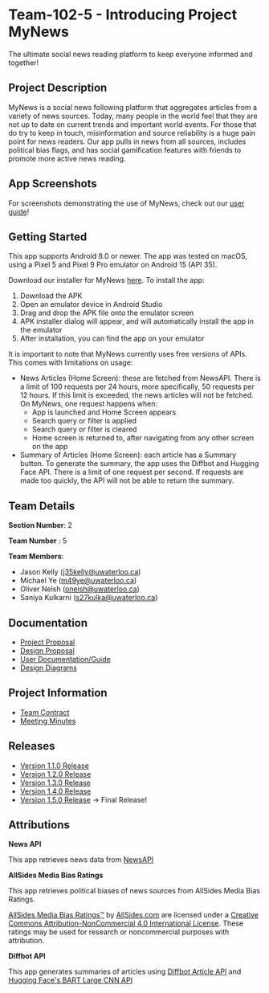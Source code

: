 # Team-102-5 - Introducing Project MyNews

The ultimate social news reading platform to keep everyone informed and together!


## Project Description
MyNews is a social news following platform that aggregates articles from a variety of news sources.
Today, many people in the world feel that they are not up to date on current trends and important world events. For those that do try to keep in touch, misinformation and source reliability is a huge pain point for news readers.
Our app pulls in news from all sources, includes political bias flags, and has social gamification features with friends to promote more active news reading.


## App Screenshots
For screenshots demonstrating the use of MyNews, check out our [user guide](https://git.uwaterloo.ca/m49ye/team-102-5/-/wikis/User-Guide)!


## Getting Started

This app supports Android 8.0 or newer. The app was tested on macOS, using a Pixel 5 and Pixel 9 Pro emulator on Android 15 (API 35).


Download our installer for MyNews [here](https://git.uwaterloo.ca/m49ye/team-102-5/-/blob/main/project/releases/MyNews-Version-1-0-5.apk?ref_type=heads).
To install the app: 
1. Download the APK
2. Open an emulator device in Android Studio
3. Drag and drop the APK file onto the emulator screen
4. APK installer dialog will appear, and will automatically install the app in the emulator
5. After installation, you can find the app on your emulator


It is important to note that MyNews currently uses free versions of APIs. This comes with limitations on usage:
- News Articles (Home Screen): these are fetched from NewsAPI. There is a limit of 100 requests per 24 hours, more specifically, 50 requests per 12 hours. If this limit is exceeded, the news articles will not be fetched. On MyNews, one request happens when: 
  - App is launched and Home Screen appears
  - Search query or filter is applied
  - Search query or filter is cleared
  - Home screen is returned to, after navigating from any other
    screen on the app
- Summary of Articles (Home Screen): each article has a Summary button. To generate the summary, the app uses the Diffbot and Hugging Face API. There is a limit of one request per second. If requests are made too quickly, the API will not be able to return the summary.


## Team Details

**Section Number**: 2

**Team Number** : 5

**Team Members**:
* Jason Kelly (j35kelly@uwaterloo.ca)
* Michael Ye (m49ye@uwaterloo.ca)
* Oliver Neish (oneish@uwaterloo.ca)
* Saniya Kulkarni (s27kulka@uwaterloo.ca)


## Documentation
* [Project Proposal](https://git.uwaterloo.ca/m49ye/team-102-5/-/wikis/Project-Proposal)
* [Design Proposal](https://git.uwaterloo.ca/m49ye/team-102-5/-/wikis/Design-Proposal)
* [User Documentation/Guide](https://git.uwaterloo.ca/m49ye/team-102-5/-/wikis/User-Guide)
* [Design Diagrams](https://git.uwaterloo.ca/m49ye/team-102-5/-/wikis/Design-Diagrams)


## Project Information
* [Team Contract](https://git.uwaterloo.ca/m49ye/team-102-5/-/wikis/home)
* [Meeting Minutes](https://git.uwaterloo.ca/m49ye/team-102-5/-/wikis/Meeting-Minutes)


## Releases
* [Version 1.1.0 Release](https://git.uwaterloo.ca/m49ye/team-102-5/-/wikis/Version-1.1.0-Release)
* [Version 1.2.0 Release](https://git.uwaterloo.ca/m49ye/team-102-5/-/wikis/Version-1.2.0-Release)
* [Version 1.3.0 Release](https://git.uwaterloo.ca/m49ye/team-102-5/-/wikis/Version-1.3.0-Release)
* [Version 1.4.0 Release](https://git.uwaterloo.ca/m49ye/team-102-5/-/wikis/Version-1.4.0-Release)
* [Version 1.5.0 Release](https://git.uwaterloo.ca/m49ye/team-102-5/-/wikis/Version-1.5.0-Release) → Final Release!


## Attributions

**News API**

This app retrieves news data from [NewsAPI](https://newsapi.org/)

**AllSides Media Bias Ratings**

This app retrieves political biases of news sources from AllSides Media Bias Ratings.

[AllSides Media Bias Ratings™](https://www.allsides.com/media-bias/media-bias-ratings) by [AllSides.com](https://www.allsides.com/unbiased-balanced-news) are licensed under a [Creative Commons Attribution-NonCommercial 4.0 International License](http://creativecommons.org/licenses/by-nc/4.0/). These ratings may be used for research or noncommercial purposes with attribution.

**Diffbot API**

This app generates summaries of articles using [Diffbot Article API](https://docs.diffbot.com/reference/article) and [Hugging Face's BART Large CNN API](https://huggingface.co/facebook/bart-large-cnn)
